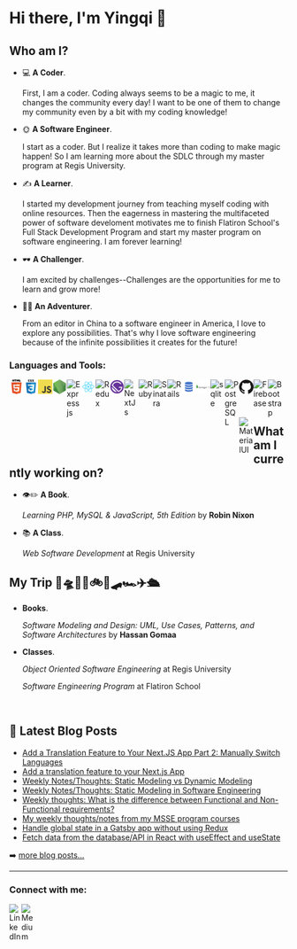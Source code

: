 # Hi there, I'm Yingqi 👋 <br />

## Who am I? 

- 💻 **A Coder**.

  First, I am a coder. Coding always seems to be a magic to me, it changes the community every day! I want to be one of them to change my community even by a bit with my coding knowledge!

- 🌞 **A Software Engineer**.

  I start as a coder. But I realize it takes more than coding to make magic happen! So I am learning more about the SDLC through my master program at Regis University. 

- ✍ **A Learner**. 

  I started my development journey from teaching myself coding with online resources. Then the eagerness in mastering the multifaceted power of software develoment motivates me to finish Flatiron School's Full Stack Development Program and start my master program on software engineering. I am forever learning!

- 🕶 **A Challenger**.

  I am excited by challenges--Challenges are the opportunities for me to learn and grow more!

- 🤸‍♀️ **An Adventurer**.

  From an editor in China to a software engineer in America, I love to explore any possibilities. That's why I love software engineering because of the infinite possibilities it creates for the future!


### Languages and Tools:

<img align="left" alt="HTML5" width="26px" src="https://raw.githubusercontent.com/github/explore/80688e429a7d4ef2fca1e82350fe8e3517d3494d/topics/html/html.png" />
<img align="left" alt="CSS3" width="26px" src="https://raw.githubusercontent.com/github/explore/80688e429a7d4ef2fca1e82350fe8e3517d3494d/topics/css/css.png" />
<img align="left" alt="JavaScript" width="26px" src="https://raw.githubusercontent.com/github/explore/80688e429a7d4ef2fca1e82350fe8e3517d3494d/topics/javascript/javascript.png" />

<img align="left" alt="Node.js" width="26px" src="https://raw.githubusercontent.com/github/explore/80688e429a7d4ef2fca1e82350fe8e3517d3494d/topics/nodejs/nodejs.png" />
<img align="left" alt="Expressjs" width="26px" src="https://seeklogo.com/images/E/express-js-logo-FA36FF1D3F-seeklogo.com.png" />
<img align="left" alt="React" width="26px" src="https://raw.githubusercontent.com/github/explore/80688e429a7d4ef2fca1e82350fe8e3517d3494d/topics/react/react.png" />
<img align="left" alt="Redux" width="26px" src="https://seeklogo.com/images/R/redux-logo-9CA6836C12-seeklogo.com.png" />
<img align="left" alt="Gatsby" width="26px" src="https://raw.githubusercontent.com/github/explore/e94815998e4e0713912fed477a1f346ec04c3da2/topics/gatsby/gatsby.png" />
<img align="left" alt="NextJs" width="26px" src="https://seeklogo.com/images/N/next-js-logo-7929BCD36F-seeklogo.com.png" />

<img align="left" alt="Ruby" width="26px" src="https://seeklogo.com/images/R/ruby-logo-087AF79367-seeklogo.com.jpg" />
<img align="left" alt="Sinatra" width="26px" src="https://seeklogo.com/images/S/sinatra-logo-565ADC36BE-seeklogo.com.jpg" />
<img align="left" alt="Rails" width="26px" src="https://seeklogo.com/images/R/rails-logo-DD0927D290-seeklogo.com.png" />

<img align="left" alt="SQL" width="26px" src="https://raw.githubusercontent.com/github/explore/80688e429a7d4ef2fca1e82350fe8e3517d3494d/topics/sql/sql.png" />
<img align="left" alt="MongoDB" width="26px" src="https://raw.githubusercontent.com/github/explore/80688e429a7d4ef2fca1e82350fe8e3517d3494d/topics/mongodb/mongodb.png" />
<img align="left" alt="sqlite" width="26px" src="https://seeklogo.com/images/S/sqlite-logo-5E9F462E6A-seeklogo.com.png" />
<img align="left" alt="PostgreSQL" width="26px" src="https://seeklogo.com/images/P/postgresql-logo-5309879B58-seeklogo.com.png" />

<img align="left" alt="GitHub" width="26px" src="https://raw.githubusercontent.com/github/explore/78df643247d429f6cc873026c0622819ad797942/topics/github/github.png" />
<img align="left" alt="Firebase" width="26px" src="https://seeklogo.com/images/F/firebase-logo-402F407EE0-seeklogo.com.png" />

<img align="left" alt="Bootstrap" width="26px" src="https://seeklogo.com/images/B/bootstrap-logo-3C30FB2A16-seeklogo.com.png" />
<img align="left" alt="MaterialUI" width="26px" src="https://seeklogo.com/images/M/material-ui-logo-5BDCB9BA8F-seeklogo.com.png" />

<br />
<br />
<br />

## What am I currently working on? 

- 👁‍✏ **A Book**.

  *Learning PHP, MySQL & JavaScript, 5th Edition* by **Robin Nixon**

- 📚 **A Class**.

  *Web Software Development* at Regis University
  
## My Trip 🚀🛸🚗🚛🚲🛴🛹🏎✈🛳 

- **Books**.

  *Software Modeling and Design: UML, Use Cases, Patterns, and Software Architectures* by **Hassan Gomaa**

- **Classes**.

  *Object Oriented Software Engineering* at Regis University
  
  *Software Engineering Program* at Flatiron School

<br />

## 📕 Latest Blog Posts

<!-- BLOG-POST-LIST:START -->
- [Add a Translation Feature to Your Next.JS App Part 2: Manually Switch Languages](https://medium.com/swlh/add-a-translation-feature-to-your-next-js-app-part-2-manually-switch-languages-e308b1ec576a?source=rss-347473b9fec6------2)
- [Add a translation feature to your Next.js App](https://medium.com/javascript-in-plain-english/add-a-translation-feature-to-your-next-js-app-part-1-set-up-the-next-i18next-package-4a4788cb98ba?source=rss-347473b9fec6------2)
- [Weekly Notes/Thoughts: Static Modeling vs Dynamic Modeling](https://medium.com/@chanwingkeihaha/weekly-notes-thoughts-static-modeling-vs-dynamic-modeling-8c37d984ef71?source=rss-347473b9fec6------2)
- [Weekly Notes/Thoughts: Static Modeling in Software Engineering](https://medium.com/@chanwingkeihaha/weekly-notes-thoughts-static-modeling-in-software-engineering-982bc97a2d3a?source=rss-347473b9fec6------2)
- [Weekly thoughts: What is the difference between Functional and Non-Functional requirements?](https://medium.com/@chanwingkeihaha/weekly-thoughts-what-is-the-difference-between-functional-and-non-functional-requirements-48e26e13b28f?source=rss-347473b9fec6------2)
- [My weekly thoughts/notes from my MSSE program courses](https://medium.com/@chanwingkeihaha/my-weekly-thoughts-notes-from-my-msse-program-courses-1a8515335448?source=rss-347473b9fec6------2)
- [Handle global state in a Gatsby app without using Redux](https://medium.com/swlh/handle-global-state-in-a-gatsby-app-without-using-redux-8a8ea712b2b1?source=rss-347473b9fec6------2)
- [Fetch data from the database/API in React with useEffect and useState](https://medium.com/datadriveninvestor/fetch-data-from-the-database-api-in-react-with-useeffect-and-usestate-af11468cdb14?source=rss-347473b9fec6------2)
<!-- BLOG-POST-LIST:END -->

➡️ [more blog posts...](https://medium.com/@chanwingkeihaha)

---

### Connect with me:

[<img align="left" alt="LinkedIn" width="22px" src="https://cdn.jsdelivr.net/npm/simple-icons@v3/icons/linkedin.svg" />][linkedin]
[<img align="left" alt="Medium" width="22px" src="https://cdn.jsdelivr.net/npm/simple-icons@v3/icons/medium.svg" />][medium] <br /><br />

[medium]: https://medium.com/@chanwingkeihaha
[linkedin]: https://www.linkedin.com/in/yingqi-chen/


